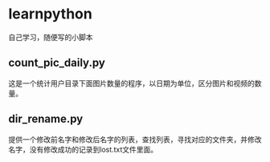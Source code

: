 # learnpython
自己学习，随便写的小脚本
## count_pic_daily.py
这是一个统计用户目录下面图片数量的程序，以日期为单位，区分图片和视频的数量。

## dir_rename.py
提供一个修改前名字和修改后名字的列表，查找列表，寻找对应的文件夹，并修改名字，没有修改成功的记录到lost.txt文件里面。
